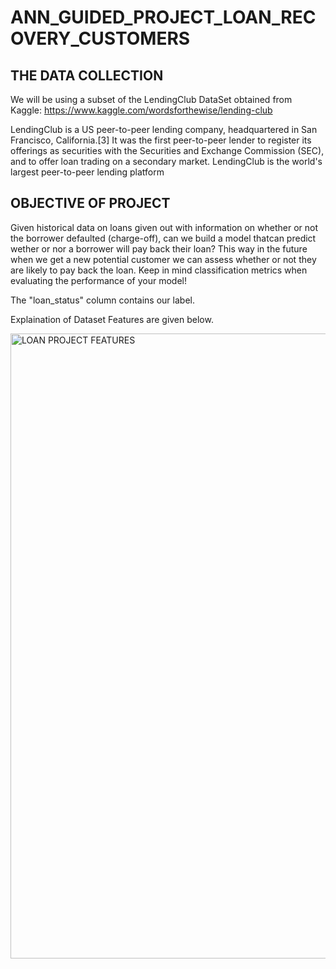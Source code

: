 
# ANN_GUIDED_PROJECT_LOAN_RECOVERY_CUSTOMERS

## THE DATA COLLECTION
We will be using a subset of the LendingClub DataSet obtained from Kaggle: https://www.kaggle.com/wordsforthewise/lending-club

LendingClub is a US peer-to-peer lending company, headquartered in San Francisco, California.[3] It was the first peer-to-peer lender to register its offerings as securities with the Securities and Exchange Commission (SEC), and to offer loan trading on a secondary market. LendingClub is the world's largest peer-to-peer lending platform

## OBJECTIVE OF PROJECT
Given historical data on loans given out with information on whether or not the borrower defaulted (charge-off), can we build a model thatcan predict wether or nor a borrower will pay back their loan? This way in the future when we get a new potential customer we can assess whether or not they are likely to pay back the loan. Keep in mind classification metrics when evaluating the performance of your model!

The "loan_status" column contains our label.

Explaination of Dataset Features are given below.

<img width="1000" alt="LOAN PROJECT FEATURES" src="https://user-images.githubusercontent.com/83824396/147819121-9a03aea8-3bf4-455b-bb29-fd37239d426b.png">


## 
